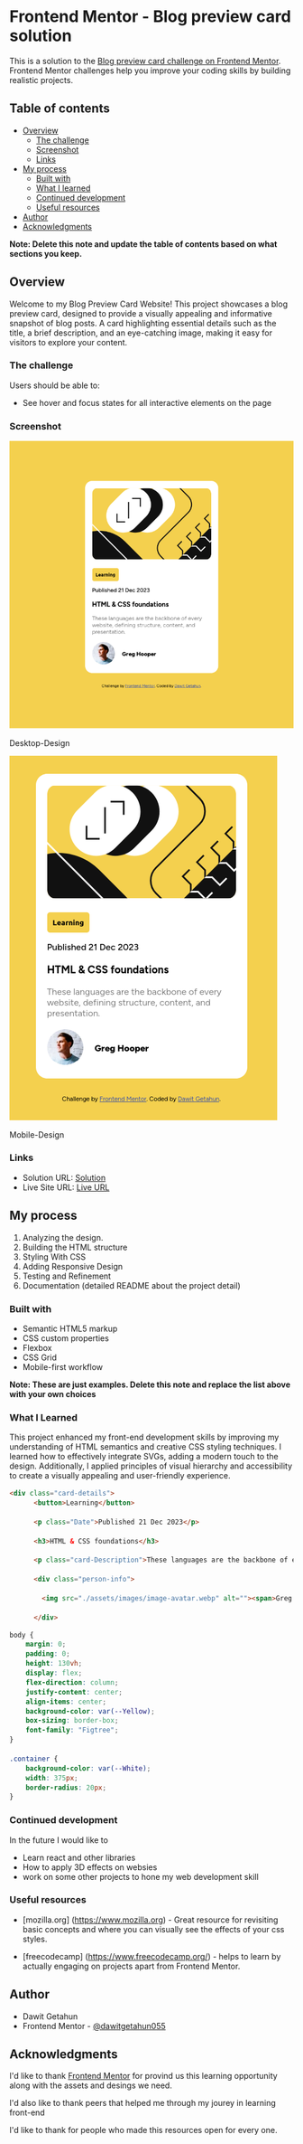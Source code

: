 # Frontend Mentor - Blog preview card solution

This is a solution to the [Blog preview card challenge on Frontend Mentor](https://www.frontendmentor.io/challenges/blog-preview-card-ckPaj01IcS). Frontend Mentor challenges help you improve your coding skills by building realistic projects. 

## Table of contents

- [Overview](#overview)
  - [The challenge](#the-challenge)
  - [Screenshot](#screenshot)
  - [Links](#links)
- [My process](#my-process)
  - [Built with](#built-with)
  - [What I learned](#what-i-learned)
  - [Continued development](#continued-development)
  - [Useful resources](#useful-resources)
- [Author](#author)
- [Acknowledgments](#acknowledgments)

**Note: Delete this note and update the table of contents based on what sections you keep.**

## Overview

Welcome to my Blog Preview Card Website! This project showcases a blog preview card, designed to provide a visually appealing and informative snapshot of blog posts. A card highlighting essential details such as the title, a brief description, and an eye-catching image, making it easy for visitors to explore your content.

### The challenge

Users should be able to:

- See hover and focus states for all interactive elements on the page

### Screenshot

![](./assets/images/Desktop-Design.png)

Desktop-Design

![](./assets/images/Mobile-Design.png)

Mobile-Design

### Links

- Solution URL: [Solution](https://github.com/dawitgetahun055/blog-preview-card-main)
- Live Site URL: [Live URL](https://frontendmentorblogpreview.netlify.app/)

## My process

1. Analyzing the design.
2. Building the HTML structure
3. Styling With CSS 
4. Adding Responsive Design
5. Testing and Refinement
6. Documentation (detailed README about the project detail)

### Built with

- Semantic HTML5 markup
- CSS custom properties
- Flexbox
- CSS Grid
- Mobile-first workflow

**Note: These are just examples. Delete this note and replace the list above with your own choices**



### What I Learned

This project enhanced my front-end development skills by improving my understanding of HTML semantics and creative CSS styling techniques. I learned how to effectively integrate SVGs, adding a modern touch to the design. Additionally, I applied principles of visual hierarchy and accessibility to create a visually appealing and user-friendly experience.

```html
<div class="card-details">
      <button>Learning</button>
      
      <p class="Date">Published 21 Dec 2023</p>
      
      <h3>HTML & CSS foundations</h3>
      
      <p class="card-Description">These languages are the backbone of every website, defining structure, content, and presentation.</p>

      <div class="person-info">
        
        <img src="./assets/images/image-avatar.webp" alt=""><span>Greg Hooper</span>
        
      </div>
```
```css
body {
    margin: 0;
    padding: 0;
    height: 130vh;
    display: flex;
    flex-direction: column;
    justify-content: center;
    align-items: center;
    background-color: var(--Yellow);
    box-sizing: border-box;
    font-family: "Figtree";
}

.container {
    background-color: var(--White);
    width: 375px;
    border-radius: 20px;
}
```


### Continued development

In the future I would like to 

- Learn react and other libraries
- How to apply 3D effects on websies
- work on some other projects to hone my web development skill

### Useful resources

- [mozilla.org] (https://www.mozilla.org) - Great resource for revisiting basic concepts and where you can visually see the effects of your css styles.

- [freecodecamp] (https://www.freecodecamp.org/) - helps to learn by actually engaging on projects apart from Frontend Mentor.

## Author

- Dawit Getahun
- Frontend Mentor - [@dawitgetahun055](https://www.frontendmentor.io/profile/yourusername)

## Acknowledgments

I'd like to thank [Frontend Mentor](https://www.frontendmentor.io/home) for provind us this learning opportunity along with the assets and desings we need. 

I'd also like to thank peers that helped me through my jourey in learning front-end

I'd like to thank for people who made this resources open for every one.
